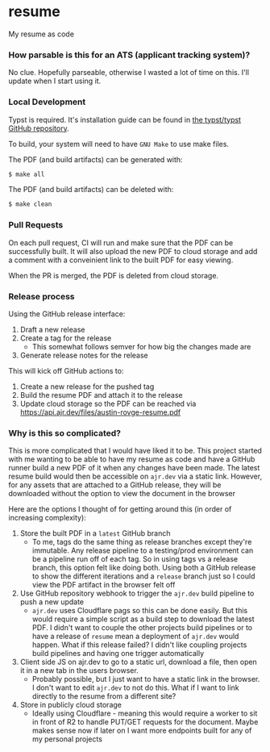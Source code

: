# resume

My resume as code

### How parsable is this for an ATS (applicant tracking system)?

No clue. Hopefully parseable, otherwise I wasted a lot of time on this. I'll update when I start using it.

### Local Development

Typst is required. It's installation guide can be found in [the typst/typst GitHub repository](https://github.com/typst/typst?tab=readme-ov-file#installation).

To build, your system will need to have `GNU Make` to use make files.

The PDF (and build artifacts) can be generated with:

```bash
$ make all
```

The PDF (and build artifacts) can be deleted with:

```bash
$ make clean
```

### Pull Requests

On each pull request, CI will run and make sure that the PDF can be successfully built. It will also upload the new PDF to cloud storage and add a comment with a conveinient link to the built PDF for easy viewing.

When the PR is merged, the PDF is deleted from cloud storage.

### Release process

Using the GitHub release interface:

1. Draft a new release
2. Create a tag for the release
    * This somewhat follows semver for how big the changes made are
3. Generate release notes for the release

This will kick off GitHub actions to:

1. Create a new release for the pushed tag
2. Build the resume PDF and attach it to the release
3. Update cloud storage so the PDF can be reached via https://api.ajr.dev/files/austin-rovge-resume.pdf

### Why is this so complicated?

This is more complicated that I would have liked it to be. This project started with me wanting to be able to have my resume as code and have a GitHub runner build a new PDF of it when any changes have been made. The latest resume build would then be accessible on `ajr.dev` via a static link. However, for any assets that are attached to a GitHub release, they will be downloaded without the option to view the document in the browser

Here are the options I thought of for getting around this (in order of increasing complexity):

1. Store the built PDF in a `latest` GitHub branch
    * To me, tags do the same thing as release branches except they're immutable. Any release pipeline to a testing/prod environment can be a pipeline run off of each tag. So in using tags vs a release branch, this option felt like doing both. Using both a GitHub release to show the different iterations and a `release` branch just so I could view the PDF artifact in the browser felt off
2. Use GitHub repository webhook to trigger the `ajr.dev` build pipeline to push a new update
    * `ajr.dev` uses Cloudflare pags so this can be done easily. But this would require a simple script as a build step to download the latest PDF. I didn't want to couple the other projects build pipelines or to have a release of `resume` mean a deployment of `ajr.dev` would happen. What if this release failed? I didn't like coupling projects build pipelines and having one trigger automatically
3. Client side JS on ajr.dev to go to a static url, download a file, then open it in a new tab in the users browser.
    * Probably possible, but I just want to have a static link in the browser. I don't want to edit `ajr.dev` to not do this. What if I want to link directly to the resume from a different site?
4. Store in publicly cloud storage
    * Ideally using Cloudflare - meaning this would require a worker to sit in front of R2 to handle PUT/GET requests for the document. Maybe makes sense now if later on I want more endpoints built for any of my personal projects
